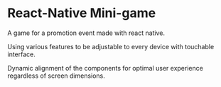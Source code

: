 # React-Native Mini-game

A game for a promotion event made with react native.

Using various features to be adjustable to every device with touchable interface.

Dynamic alignment of the components for optimal user experience regardless of screen dimensions.
